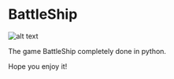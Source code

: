 # BattleShip
![alt text](https://www.magazinesweekly.com/wp-content/uploads/2021/10/53.jpg)


The game BattleShip completely done in python.

Hope you enjoy it!
